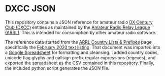 # DXCC JSON

This repository contains a JSON reference for amateur radio
[DX Century Club (DXCC)](https://www.arrl.org/dxcc) entities as maintained by the
[Amateur Radio Relay League (ARRL)](https://www.arrl.org). This is intended for consumption by other
amateur radio software.

The reference data started from the
[ARRL Country Lists & Prefixes](https://www.arrl.org/country-lists-prefixes) page, specifically the
[February 2020 text listing](https://www.arrl.org/files/file/DXCC/2020%20Current_Deleted.txt). That
document was imported into a
[Google Spreadsheet](https://docs.google.com/spreadsheets/d/1N1eMxi54yTwvizOzVeugWtLxfXGfK92WOavEjnfIdFw/edit#gid=0)
for formatting and cleansing. I added country codes, unicode flag glyphs and callsign prefix regular
expressions (regexes), and exported the spreadsheet as the CSV contained in this repository.
Finally, the included python script generates the JSON file.
